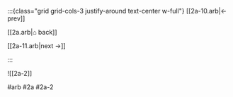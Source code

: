 :::{class="grid grid-cols-3 justify-around text-center w-full"}
[[2a-10.arb|← prev]]

[[2a.arb|⌂ back]]

[[2a-11.arb|next →]]

:::

![[2a-2]]

#arb #2a #2a-2